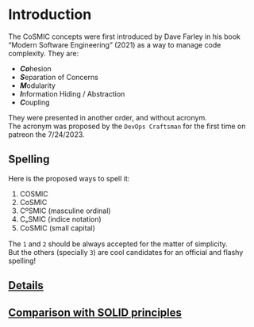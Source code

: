 # Introduction

The CoSMIC concepts were first introduced by Dave Farley in his book
“Modern Software Engineering” (2021) as a way to manage code complexity.
They are:

- ***Co***hesion
- ***S***eparation of Concerns
- ***M***odularity
- ***I***nformation Hiding / Abstraction
- ***C***oupling

They were presented in another order, and without acronym.  
The acronym was proposed by the `DevOps Craftsman` for the first time on patreon the 7/24/2023.


## Spelling

Here is the proposed ways to spell it:

1. COSMIC
2. CoSMIC
3. CºSMIC (masculine ordinal)
4. CₒSMIC (indice notation)
5. CᴏSMIC (small capital)

The `1` and `2` should be always accepted for the matter of simplicity.  
But the others (specially `3`) are cool candidates for an official and flashy spelling!

## [Details](/cosmic/README.md)

## [Comparison with SOLID principles](/others/solid.md)
